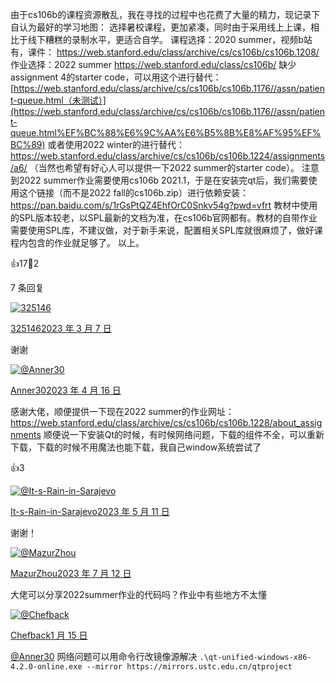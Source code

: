 由于cs106b的课程资源散乱，我在寻找的过程中也花费了大量的精力，现记录下自认为最好的学习地图：
选择暑校课程，更加紧凑，同时由于采用线上上课，相比于线下糟糕的录制水平，更适合自学。
课程选择：2020 summer，视频b站有，课件：
<https://web.stanford.edu/class/archive/cs/cs106b/cs106b.1208/>
作业选择：2022 summer
<https://web.stanford.edu/class/cs106b/>
缺少assignment 4的starter code，可以用这个进行替代：
[https://web.stanford.edu/class/archive/cs/cs106b/cs106b.1176//assn/patient-queue.html（未测试）](https://web.stanford.edu/class/archive/cs/cs106b/cs106b.1176//assn/patient-queue.html%EF%BC%88%E6%9C%AA%E6%B5%8B%E8%AF%95%EF%BC%89)
或者使用2022 winter的进行替代：
<https://web.stanford.edu/class/archive/cs/cs106b/cs106b.1224/assignments/a6/>
（当然也希望有好心人可以提供一下2022 summer的starter code）。
注意到2022 summer作业需要使用cs106b 2021.1，于是在安装完qt后，我们需要使用这个链接（而不是2022 fall的cs106b.zip）进行依赖安装：
<https://pan.baidu.com/s/1rGsPtQZ4EhfOrC0Snkv54g?pwd=vfrt>
教材中使用的SPL版本较老，以SPL最新的文档为准，在cs106b官网都有。教材的自带作业需要使用SPL库，不建议做，对于新手来说，配置相关SPL库就很麻烦了，做好课程内包含的作业就足够了。
以上。

👍17🎉2

7 条回复

[![325146](https://avatars.githubusercontent.com/u/111980919?u=b1aad989307d6bbb22fa674e3eeb91a45d4e948e&v=4)](https://github.com/325146)

[325146](https://github.com/325146)[2023 年 3 月 7 日](https://github.com/PKUFlyingPig/cs-self-learning/discussions/250#discussioncomment-5224660)

谢谢

[![@Anner30](https://avatars.githubusercontent.com/u/125963832?v=4)](https://github.com/Anner30)

[Anner30](https://github.com/Anner30)[2023 年 4 月 16 日](https://github.com/PKUFlyingPig/cs-self-learning/discussions/250#discussioncomment-5626995)

感谢大佬，顺便提供一下现在2022 summer的作业网址：<https://web.stanford.edu/class/archive/cs/cs106b/cs106b.1228/about_assignments>
顺便说一下安装Qt的时候，有时候网络问题，下载的组件不全，可以重新下载，下载的时候不用魔法也能下载，我自己window系统尝试了

👍3

[![@It-s-Rain-in-Sarajevo](https://avatars.githubusercontent.com/u/132253774?v=4)](https://github.com/It-s-Rain-in-Sarajevo)

[It-s-Rain-in-Sarajevo](https://github.com/It-s-Rain-in-Sarajevo)[2023 年 5 月 11 日](https://github.com/PKUFlyingPig/cs-self-learning/discussions/250#discussioncomment-5869161)

谢谢！

[![@MazurZhou](https://avatars.githubusercontent.com/u/52479416?u=e25e16f2ea539a3ebf2faf18dc1dc237c6215062&v=4)](https://github.com/MazurZhou)

[MazurZhou](https://github.com/MazurZhou)[2023 年 7 月 12 日](https://github.com/PKUFlyingPig/cs-self-learning/discussions/250#discussioncomment-6422085)

大佬可以分享2022summer作业的代码吗？作业中有些地方不太懂

[![@Chefback](https://avatars.githubusercontent.com/u/30429670?u=adce7a1cba2c82dbf2aa8d1cf3b1ab51c6501068&v=4)](https://github.com/Chefback)

[Chefback](https://github.com/Chefback)[1 月 15 日](https://github.com/PKUFlyingPig/cs-self-learning/discussions/250#discussioncomment-8134122)

[@Anner30](https://github.com/Anner30) 网络问题可以用命令行改镜像源解决
`.\qt-unified-windows-x86-4.2.0-online.exe --mirror https://mirrors.ustc.edu.cn/qtproject`